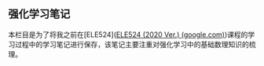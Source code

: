 ## 强化学习笔记

本栏目是为了将我之前在[ELE524]([ELE524 (2020 Ver.) (google.com)](https://sites.google.com/view/cjin/teaching/ele524-2020-ver))课程的学习过程中的学习笔记进行保存，该笔记主要注重对强化学习中的基础数理知识的梳理。

<style>
.pdfobject-container { height: 500px; border: 1px solid #ccc; }
</style>
<div id="my-pdf"></div>
<script src="https://unpkg.com/pdfobject"></script>
<script>PDFObject.embed("https://github.com/Crosser-XDU/Crosser-XDU.github.io/blob/master/images/RLNote.pdf", "#my-pdf");</script>

